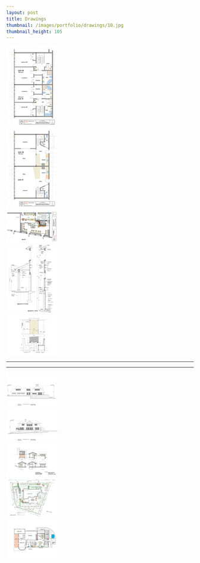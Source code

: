 ```yaml
---
layout: post
title: Drawings
thumbnail: /images/portfolio/drawings/10.jpg
thumbnail_height: 105
---
```


<div class="span-4 append-1"><a class="fancybox" data-fancybox-group="group" href="/images/portfolio/drawings/1.jpg"><img alt="Drawings" height="216" width="140" class="top left item" src="/images/portfolio/drawings/1t.jpg"></a></div>
<div class="span-4 append-1"><a class="fancybox" data-fancybox-group="group" href="/images/portfolio/drawings/2.jpg"><img alt="Drawings" height="216" width="140" class="top left item" src="/images/portfolio/drawings/2t.jpg"></a></div>
<div class="span-4 append-1"><a class="fancybox" data-fancybox-group="group" href="/images/portfolio/drawings/3.jpg"><img alt="Drawings" height="91" width="140" class="top left item" src="/images/portfolio/drawings/3t.jpg"></a></div>
<div class="span-4 append-1"><a class="fancybox" data-fancybox-group="group" href="/images/portfolio/drawings/4.jpg"><img alt="Drawings" height="187" width="140" class="top left item" src="/images/portfolio/drawings/4t.jpg"></a></div>
<div class="span-4 last"><a class="fancybox" data-fancybox-group="group" href="/images/portfolio/drawings/5.jpg"><img alt="Drawings" width="140" height="108" class="top left item" src="/images/portfolio/drawings/5t.jpg"></a></div>

<hr class="space" />
<hr class="space" />

<div class="span-4 append-1"><a class="fancybox" data-fancybox-group="group" href="/images/portfolio/drawings/6.jpg"><img alt="Drawings" width="140" height="91" class="top left item" src="/images/portfolio/drawings/6t.jpg"></a></div>
<div class="span-4 append-1"><a class="fancybox" data-fancybox-group="group" href="/images/portfolio/drawings/7.jpg"><img alt="Drawings" width="140" height="91" class="top left item" src="/images/portfolio/drawings/7t.jpg"></a></div>
<div class="span-4 append-1"><a class="fancybox" data-fancybox-group="group" href="/images/portfolio/drawings/8.jpg"><img alt="Drawings" width="140" height="91" class="top left item" src="/images/portfolio/drawings/8t.jpg"></a></div>
<div class="span-4 append-1"><a class="fancybox" data-fancybox-group="group" href="/images/portfolio/drawings/9.jpg"><img alt="Drawings" width="140" height="108" class="top left item" src="/images/portfolio/drawings/9t.jpg"></a></div>
<div class="span-4 last"><a class="fancybox" data-fancybox-group="group" href="/images/portfolio/drawings/10.jpg"><img alt="Drawings" width="140" height="105" class="top left item" src="/images/portfolio/drawings/10t.jpg"></a></div>
